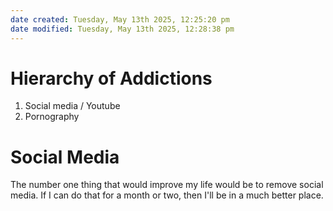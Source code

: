 ```yaml
---
date created: Tuesday, May 13th 2025, 12:25:20 pm
date modified: Tuesday, May 13th 2025, 12:28:38 pm
---
```


# Hierarchy of Addictions

1. Social media / Youtube
2. Pornography

# Social Media

The number one thing that would improve my life would be to remove social media. If I can do that for a month or two, then I'll be in a much better place.


